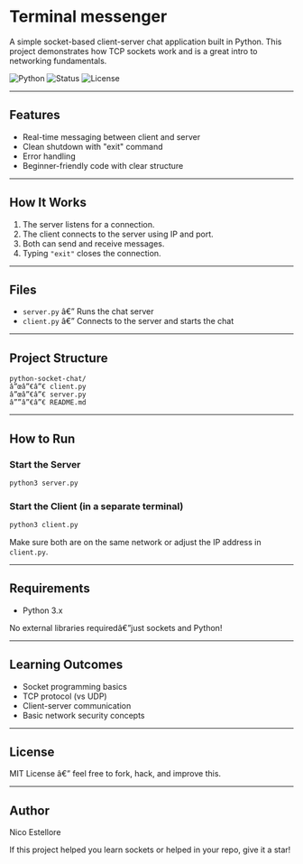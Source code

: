 
# Terminal messenger 

A simple socket-based client-server chat application built in Python. This project demonstrates how TCP sockets work and is a great intro to networking fundamentals.

![Python](https://img.shields.io/badge/python-3.8+-blue)
![Status](https://img.shields.io/badge/status-working-green)
![License](https://img.shields.io/badge/license-MIT-lightgrey)

---

## Features

- Real-time messaging between client and server
- Clean shutdown with "exit" command
- Error handling
- Beginner-friendly code with clear structure

---

## How It Works

1. The server listens for a connection.
2. The client connects to the server using IP and port.
3. Both can send and receive messages.
4. Typing `"exit"` closes the connection.

---

## Files

- `server.py` â€” Runs the chat server
- `client.py` â€” Connects to the server and starts the chat

---

## Project Structure

```
python-socket-chat/
â”œâ”€â”€ client.py
â”œâ”€â”€ server.py
â””â”€â”€ README.md
```

---

## How to Run

### Start the Server
```bash
python3 server.py
```

### Start the Client (in a separate terminal)
```bash
python3 client.py
```

Make sure both are on the same network or adjust the IP address in `client.py`.

---

## Requirements

- Python 3.x

No external libraries requiredâ€”just sockets and Python!

---

## Learning Outcomes

- Socket programming basics
- TCP protocol (vs UDP)
- Client-server communication
- Basic network security concepts

---

## License

MIT License â€” feel free to fork, hack, and improve this.

---

## Author

Nico Estellore

If this project helped you learn sockets or helped in your repo, give it a star!
